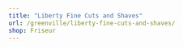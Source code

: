```yaml
---
title: "Liberty Fine Cuts and Shaves"
url: /greenville/liberty-fine-cuts-and-shaves/
shop: Friseur
---
```

